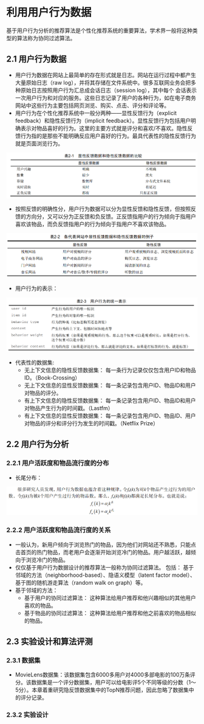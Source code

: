# 利用用户行为数据

基于用户行为分析的推荐算法是个性化推荐系统的重要算法，学术界一般将这种类型的算法称为协同过滤算法。

## 2.1 用户行为数据

  - 用户行为数据在网站上最简单的存在形式就是日志。网站在运行过程中都产生大量原始日志（raw log），并将其存储在文件系统中。很多互联网业务会把多种原始日志按照用户行为汇总成会话日志（session log），其中每个 会话表示一次用户行为和对应的服务。这些日志记录了用户的各种行为，如在电子商务网站中这些行为主要包括网页浏览、购买、点击、评分和评论等。
  - 用户行为在个性化推荐系统中一般分两种——显性反馈行为（explicit feedback）和隐性反馈行为（implicit feedback）。显性反馈行为包括用户明确表示对物品喜好的行为。这里的主要方式就是评分和喜欢/不喜欢。隐性反馈行为指的是那些不能明确反应用户喜好的行为。最具代表性的隐性反馈行为就是页面浏览行为。
  
  ![Table2-1](../图片/Table2-1.PNG)

  - 按照反馈的明确性分，用户行为数据可以分为显性反馈和隐性反馈，但按照反馈的方向分，又可以分为正反馈和负反馈。正反馈指用户的行为倾向于指用户喜欢该物品，而负反馈指用户的行为倾向于指用户不喜欢该物品。
  
  ![Table2-2](../图片/Table2-2.PNG)
  
  - 用户行为的表示：
  
  ![Table2-3](../图片/Table2-3.PNG)
  
  - 代表性的数据集:
    - 无上下文信息的隐性反馈数据集： 每一条行为记录仅仅包含用户ID和物品ID。（Book-Crossing）
    - 无上下文信息的显性反馈数据集： 每一条记录包含用户ID、物品ID和用户对物品的评分。
    - 有上下文信息的隐性反馈数据集： 每一条记录包含用户ID、物品ID和用户对物品产生行为的时间戳。（Lastfm）
    - 有上下文信息的显性反馈数据集： 每一条记录包含用户ID、物品ID、用户对物品的评分和评分行为发生的时间戳。（Netflix Prize）
    
## 2.2 用户行为分析

### 2.2.1 用户活跃度和物品流行度的分布

  - 长尾分布：
  
  ![LongTail](../图片/LongTail.PNG)
 
### 2.2.2 用户活跃度和物品流行度的关系

  - 一般认为，新用户倾向于浏览热门的物品，因为他们对网站还不熟悉，只能点击首页的热门物品，而老用户会逐渐开始浏览冷门的物品。用户越活跃，越倾向于浏览冷门的物品。
  - 仅仅基于用户行为数据设计的推荐算法一般称为协同过滤算法。 包括： 基于邻域的方法（neighborhood-based）、隐语义模型（latent factor model）、基于图的随机游走算法（random walk on graph）等。
  - 基于邻域的方法：
    - 基于用户的协同过滤算法： 这种算法给用户推荐和他兴趣相似的其他用户喜欢的物品。
    - 基于物品的协同过滤算法： 这种算法给用户推荐和他之前喜欢的物品相似的物品。

## 2.3 实验设计和算法评测

### 2.3.1 数据集

  - MovieLens数据集：该数据集包含6000多用户对4000多部电影的100万条评分。该数据集是一个评分数据集，用户可以给电影评5个不同等级的分数（1～5分）。本章着重研究隐反馈数据集中的TopN推荐问题，因此忽略了数据集中的评分记录。
  
### 2.3.2 实验设计

